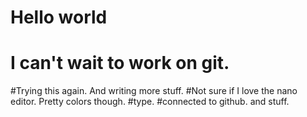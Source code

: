 # Hello world
# I can't wait to work on git. 
#Trying this again. And writing more stuff.
#Not sure if I love the nano editor. Pretty colors though. 
#type. 
#connected to github. and stuff. 
